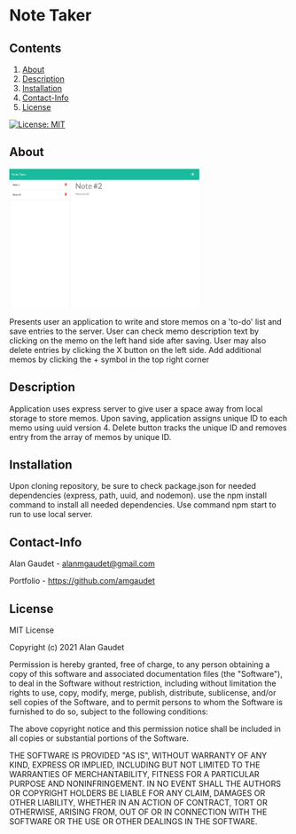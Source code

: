 # Note Taker

## Contents
1. [About](#About)
2. [Description](#Description)
3. [Installation](#Installation)
4. [Contact-Info](#Contact-Info)
5. [License](#License)

[![License: MIT](https://img.shields.io/badge/License-MIT-yellow.svg)](https://opensource.org/licenses/MIT)

## About
<img src="./Assets/deployed-note-taker.png" height="250px" width="auto">

Presents user an application to write and store memos on a 'to-do' list and save entries to the server. User can check memo description text by clicking on the memo on the left hand side after saving. User may also delete entries by clicking the X button on the left side. Add additional memos by clicking the + symbol in the top right corner

## Description
Application uses express server to give user a space away from local storage to store memos. Upon saving, application assigns unique ID to each memo using uuid version 4. Delete button tracks the unique ID and removes entry from the array of memos by unique ID.

## Installation
Upon cloning repository, be sure to check package.json for needed dependencies (express, path, uuid, and nodemon). use the npm install command to install all needed dependencies. Use command npm start to run to use local server.

## Contact-Info
Alan Gaudet - <alanmgaudet@gmail.com>

Portfolio - <https://github.com/amgaudet>

## License
MIT License

Copyright (c) 2021 Alan Gaudet

Permission is hereby granted, free of charge, to any person obtaining a copy
of this software and associated documentation files (the "Software"), to deal
in the Software without restriction, including without limitation the rights
to use, copy, modify, merge, publish, distribute, sublicense, and/or sell
copies of the Software, and to permit persons to whom the Software is
furnished to do so, subject to the following conditions:

The above copyright notice and this permission notice shall be included in all
copies or substantial portions of the Software.

THE SOFTWARE IS PROVIDED "AS IS", WITHOUT WARRANTY OF ANY KIND, EXPRESS OR
IMPLIED, INCLUDING BUT NOT LIMITED TO THE WARRANTIES OF MERCHANTABILITY,
FITNESS FOR A PARTICULAR PURPOSE AND NONINFRINGEMENT. IN NO EVENT SHALL THE
AUTHORS OR COPYRIGHT HOLDERS BE LIABLE FOR ANY CLAIM, DAMAGES OR OTHER
LIABILITY, WHETHER IN AN ACTION OF CONTRACT, TORT OR OTHERWISE, ARISING FROM,
OUT OF OR IN CONNECTION WITH THE SOFTWARE OR THE USE OR OTHER DEALINGS IN THE
SOFTWARE.
